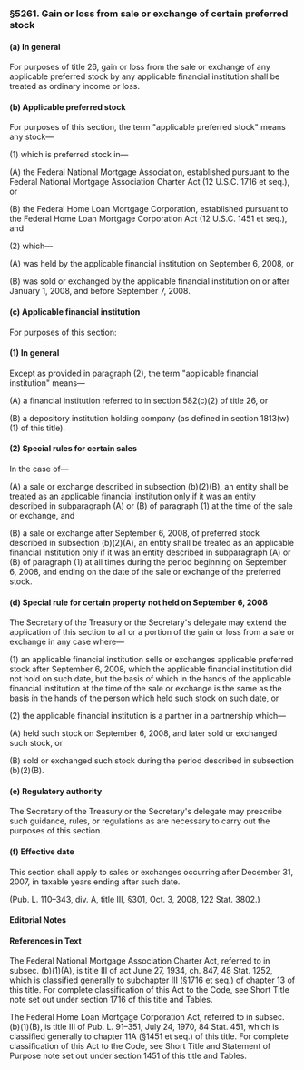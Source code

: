 ### §5261. Gain or loss from sale or exchange of certain preferred stock ###

#### (a) In general ####

For purposes of title 26, gain or loss from the sale or exchange of any applicable preferred stock by any applicable financial institution shall be treated as ordinary income or loss.

#### (b) Applicable preferred stock ####

For purposes of this section, the term "applicable preferred stock" means any stock—

(1) which is preferred stock in—

(A) the Federal National Mortgage Association, established pursuant to the Federal National Mortgage Association Charter Act (12 U.S.C. 1716 et seq.), or

(B) the Federal Home Loan Mortgage Corporation, established pursuant to the Federal Home Loan Mortgage Corporation Act (12 U.S.C. 1451 et seq.), and

(2) which—

(A) was held by the applicable financial institution on September 6, 2008, or

(B) was sold or exchanged by the applicable financial institution on or after January 1, 2008, and before September 7, 2008.

#### (c) Applicable financial institution ####

For purposes of this section:

#### (1) In general ####

Except as provided in paragraph (2), the term "applicable financial institution" means—

(A) a financial institution referred to in section 582(c)(2) of title 26, or

(B) a depository institution holding company (as defined in section 1813(w)(1) of this title).

#### (2) Special rules for certain sales ####

In the case of—

(A) a sale or exchange described in subsection (b)(2)(B), an entity shall be treated as an applicable financial institution only if it was an entity described in subparagraph (A) or (B) of paragraph (1) at the time of the sale or exchange, and

(B) a sale or exchange after September 6, 2008, of preferred stock described in subsection (b)(2)(A), an entity shall be treated as an applicable financial institution only if it was an entity described in subparagraph (A) or (B) of paragraph (1) at all times during the period beginning on September 6, 2008, and ending on the date of the sale or exchange of the preferred stock.

#### (d) Special rule for certain property not held on September 6, 2008 ####

The Secretary of the Treasury or the Secretary's delegate may extend the application of this section to all or a portion of the gain or loss from a sale or exchange in any case where—

(1) an applicable financial institution sells or exchanges applicable preferred stock after September 6, 2008, which the applicable financial institution did not hold on such date, but the basis of which in the hands of the applicable financial institution at the time of the sale or exchange is the same as the basis in the hands of the person which held such stock on such date, or

(2) the applicable financial institution is a partner in a partnership which—

(A) held such stock on September 6, 2008, and later sold or exchanged such stock, or

(B) sold or exchanged such stock during the period described in subsection (b)(2)(B).

#### (e) Regulatory authority ####

The Secretary of the Treasury or the Secretary's delegate may prescribe such guidance, rules, or regulations as are necessary to carry out the purposes of this section.

#### (f) Effective date ####

This section shall apply to sales or exchanges occurring after December 31, 2007, in taxable years ending after such date.

(Pub. L. 110–343, div. A, title III, §301, Oct. 3, 2008, 122 Stat. 3802.)

#### **Editorial Notes** ####

#### References in Text ####

The Federal National Mortgage Association Charter Act, referred to in subsec. (b)(1)(A), is title III of act June 27, 1934, ch. 847, 48 Stat. 1252, which is classified generally to subchapter III (§1716 et seq.) of chapter 13 of this title. For complete classification of this Act to the Code, see Short Title note set out under section 1716 of this title and Tables.

The Federal Home Loan Mortgage Corporation Act, referred to in subsec. (b)(1)(B), is title III of Pub. L. 91–351, July 24, 1970, 84 Stat. 451, which is classified generally to chapter 11A (§1451 et seq.) of this title. For complete classification of this Act to the Code, see Short Title and Statement of Purpose note set out under section 1451 of this title and Tables.